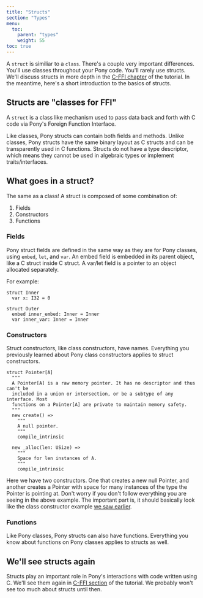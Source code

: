 ```yaml
---
title: "Structs"
section: "Types"
menu:
  toc:
    parent: "types"
    weight: 55
toc: true
---
```


A `struct` is similiar to a `class`. There's a couple very important differences. You'll use classes throughout your Pony code. You'll rarely use structs. We'll discuss structs in more depth in the [C-FFI chapter](/c-ffi.html) of the tutorial. In the meantime, here's a short introduction to the basics of structs.

## Structs are "classes for FFI"

A `struct` is a class like mechanism used to pass data back and forth with C code via Pony's Foreign Function Interface.

Like classes, Pony structs can contain both fields and methods. Unlike classes, Pony structs have the same binary layout as C structs and can be transparently used in C functions.  Structs do not have a type descriptor, which means they cannot be used in algebraic types or implement traits/interfaces.


## What goes in a struct?

The same as a class! A struct is composed of some combination of:

1. Fields
2. Constructors
3. Functions

### Fields

Pony struct fields are defined in the same way as they are for Pony classes, using `embed`, `let`, and `var`.  An embed field is embedded in its parent object, like a C struct inside C struct. A var/let field is a pointer to an object allocated separately.

For example:

```pony
struct Inner
  var x: I32 = 0

struct Outer
  embed inner_embed: Inner = Inner
  var inner_var: Inner = Inner

```

### Constructors

Struct constructors, like class constructors, have names. Everything you previously learned about Pony class constructors applies to struct constructors.

```pony
struct Pointer[A]
  """
  A Pointer[A] is a raw memory pointer. It has no descriptor and thus can't be
  included in a union or intersection, or be a subtype of any interface. Most
  functions on a Pointer[A] are private to maintain memory safety.
  """
  new create() =>
    """
    A null pointer.
    """
    compile_intrinsic

  new _alloc(len: USize) =>
    """
    Space for len instances of A.
    """
    compile_intrinsic
```

Here we have two constructors. One that creates a new null Pointer, and another creates a Pointer with space for many instances of the type the Pointer is pointing at. Don't worry if you don't follow everything you are seeing in the above example. The important part is, it should basically look like the class constructor example [we saw earlier](/types/classes.html#what-goes-in-a-class).

### Functions

Like Pony classes, Pony structs can also have functions. Everything you know about functions on Pony classes applies to structs as well.

## We'll see structs again

Structs play an important role in Pony's interactions with code written using C. We'll see them again in [C-FFI section](/c-ffi.html) of the tutorial. We probably won't see too much about structs until then.
